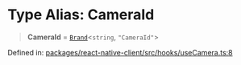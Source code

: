 # Type Alias: CameraId

> **CameraId** = [`Brand`](Brand.md)\<`string`, `"CameraId"`\>

Defined in: [packages/react-native-client/src/hooks/useCamera.ts:8](https://github.com/fishjam-cloud/mobile-client-sdk/blob/76d05a6e62b137b02043a8a00ca762ff218a64b5/packages/react-native-client/src/hooks/useCamera.ts#L8)
